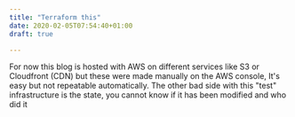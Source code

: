 ```yaml
---
title: "Terraform this"
date: 2020-02-05T07:54:40+01:00
draft: true

---
```


For now this blog is hosted with AWS on different services like S3 or Cloudfront (CDN) but these were made manually on the AWS console, It's easy but not repeatable automatically. The other bad side with this "test" infrastructure is the state, you cannot know if it has been modified and who did it